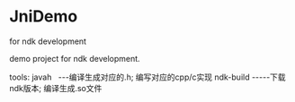 # JniDemo
for ndk development

demo project for ndk development.

tools:
javah   ---编译生成对应的.h; 编写对应的cpp/c实现
ndk-build  -----下载ndk版本; 编译生成.so文件
